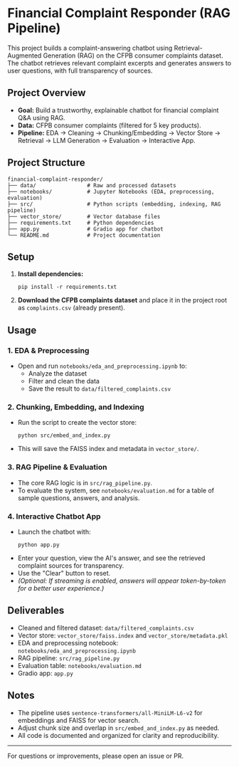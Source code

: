 # Financial Complaint Responder (RAG Pipeline)

This project builds a complaint-answering chatbot using Retrieval-Augmented Generation (RAG) on the CFPB consumer complaints dataset. The chatbot retrieves relevant complaint excerpts and generates answers to user questions, with full transparency of sources.

## Project Overview
- **Goal:** Build a trustworthy, explainable chatbot for financial complaint Q&A using RAG.
- **Data:** CFPB consumer complaints (filtered for 5 key products).
- **Pipeline:** EDA → Cleaning → Chunking/Embedding → Vector Store → Retrieval → LLM Generation → Evaluation → Interactive App.

## Project Structure
```
financial-complaint-responder/
├── data/                # Raw and processed datasets
├── notebooks/           # Jupyter Notebooks (EDA, preprocessing, evaluation)
├── src/                 # Python scripts (embedding, indexing, RAG pipeline)
├── vector_store/        # Vector database files
├── requirements.txt     # Python dependencies
├── app.py               # Gradio app for chatbot
└── README.md            # Project documentation
```

## Setup
1. **Install dependencies:**
   ```
   pip install -r requirements.txt
   ```
2. **Download the CFPB complaints dataset** and place it in the project root as `complaints.csv` (already present).

## Usage
### 1. EDA & Preprocessing
- Open and run `notebooks/eda_and_preprocessing.ipynb` to:
  - Analyze the dataset
  - Filter and clean the data
  - Save the result to `data/filtered_complaints.csv`

### 2. Chunking, Embedding, and Indexing
- Run the script to create the vector store:
  ```
  python src/embed_and_index.py
  ```
- This will save the FAISS index and metadata in `vector_store/`.

### 3. RAG Pipeline & Evaluation
- The core RAG logic is in `src/rag_pipeline.py`.
- To evaluate the system, see `notebooks/evaluation.md` for a table of sample questions, answers, and analysis.

### 4. Interactive Chatbot App
- Launch the chatbot with:
  ```
  python app.py
  ```
- Enter your question, view the AI's answer, and see the retrieved complaint sources for transparency.
- Use the "Clear" button to reset.
- *(Optional: If streaming is enabled, answers will appear token-by-token for a better user experience.)*

## Deliverables
- Cleaned and filtered dataset: `data/filtered_complaints.csv`
- Vector store: `vector_store/faiss.index` and `vector_store/metadata.pkl`
- EDA and preprocessing notebook: `notebooks/eda_and_preprocessing.ipynb`
- RAG pipeline: `src/rag_pipeline.py`
- Evaluation table: `notebooks/evaluation.md`
- Gradio app: `app.py`

## Notes
- The pipeline uses `sentence-transformers/all-MiniLM-L6-v2` for embeddings and FAISS for vector search.
- Adjust chunk size and overlap in `src/embed_and_index.py` as needed.
- All code is documented and organized for clarity and reproducibility.

---

For questions or improvements, please open an issue or PR. 
